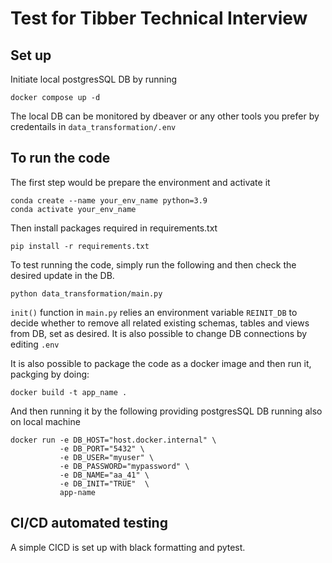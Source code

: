 # Test for Tibber Technical Interview
## Set up
Initiate local postgresSQL DB by running 

```
docker compose up -d
```

The local DB can be monitored by dbeaver or any other tools you prefer by credentails in `data_transformation/.env`

## To run the code
The first step would be prepare the environment and activate it
```
conda create --name your_env_name python=3.9
conda activate your_env_name
```
Then install packages required in requirements.txt
```
pip install -r requirements.txt

```
To test running the code, simply run the following and then check the desired update in the DB.

```
python data_transformation/main.py
```

`init()` function in `main.py` relies an environment variable `REINIT_DB` to decide whether to remove all related existing schemas, tables and views from DB, set as desired. It is also possible to change DB connections by editing `.env` 

It is also possible to package the code as a docker image and then run it, packging by doing: 
```
docker build -t app_name .
```
And then running it by the following providing postgresSQL DB running also on local machine
```
docker run -e DB_HOST="host.docker.internal" \
           -e DB_PORT="5432" \
           -e DB_USER="myuser" \
           -e DB_PASSWORD="mypassword" \
           -e DB_NAME="aa_41" \
           -e DB_INIT="TRUE"  \
           app-name
```


## CI/CD automated testing
A simple CICD is set up with black formatting and pytest.